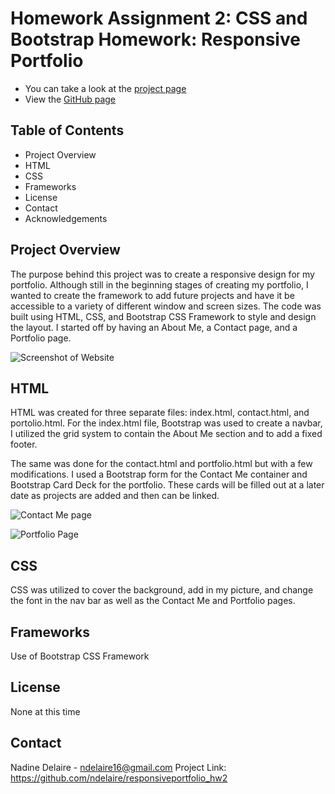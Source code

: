 # Homework Assignment 2: CSS and Bootstrap Homework: Responsive Portfolio
* You can take a look at the [project page](https://github.com/ndelaire/responsiveportfolio_hw2)
* View the [GitHub page](https://ndelaire.github.io/responsiveportfolio_hw2/) 

## Table of Contents

* Project Overview 
* HTML 
* CSS 
* Frameworks
* License
* Contact
* Acknowledgements

## Project Overview
The purpose behind this project was to create a responsive design for my portfolio. Although still in the beginning stages of creating my portfolio, I wanted to create the framework to add future projects and have it be accessible to a variety of different window and screen sizes. The code was built using HTML, CSS, and Bootstrap CSS Framework to style and design the layout. I started off by having an About Me, a Contact page, and a Portfolio page. 

![Screenshot of Website](https://smjomg.by.files.1drv.com/y4mHmyFP3hY6tijHADDJd8ylj6NDV8VwtTt6N31VEzhzwJbcDYU08etPkAklda_1SEfaVY2xIuUSU3_Cfj_XMpW9IpfEHNtcjOQjmLJA9hmT_EY86WX2P6NPuU314eSsWIwMFaMecRTpVGe8bVL6jENLdmYymNs_jKpSW2gHWsZf9uHgOgF-T9L8pfZO2eIeSgumL_LxB7QU8EyYPFwJd8oIw?width=1913&height=1042&cropmode=none)

## HTML
HTML was created for three separate files: index.html, contact.html, and portolio.html. For the index.html file, Bootstrap was used to create a navbar, I utilized the grid system to contain the About Me section and to add a fixed footer. 

The same was done for the contact.html and portfolio.html but with a few modifications. I used a Bootstrap form for the Contact Me container and Bootstrap Card Deck for the portfolio. These cards will be filled out at a later date as projects are added and then can be linked. 

![Contact Me page](https://smirnq.by.files.1drv.com/y4mIBMcCr_GCbQypqQgsfX5q9lPbzo6pExBXrW0RrU7F6boJbNqwG2VHwC7lod5D97lk6_kWyQrIQrS2IGy90E_-FBaRq-sZHIHYB2aem7XDorhYc5JUkVJPtqIQJHllJRddsE2Uk-MF9HRJwPMaerfCqYGE6PGYUEA1H7RGVaRe2nr3VnN2IFMe--gUgNzuLBBROsedDQ9q9NohL42Nm08XQ?width=1906&height=1043&cropmode=none)

![Portfolio Page](https://smgseg.by.files.1drv.com/y4mJnMTeJ0pNozHvfmoOdngTTDbgoGq1EHHFPCQOt0jecA_wmClOhPjjfkVS7r7uz6u7fwXLhpoJ8Tr65YW11Usc7OiiSCjLTU-XxQr4KXOszxEmYZfHjPfLRTIRtLi6G7ArdQMKjDDAvibS2RuD1NFnR-eni-Igv-bD7qqCdJWJTK1yIazMAzkOfI5aGpI3kWYFow0TgA7e8rugqx9oO5rSg?width=1924&height=1061&cropmode=none)

## CSS
CSS was utilized to cover the background, add in my picture, and change the font in the nav bar as well as the Contact Me and Portfolio pages. 

## Frameworks
Use of Bootstrap CSS Framework 

## License 
None at this time

## Contact
Nadine Delaire - ndelaire16@gmail.com 
Project Link: https://github.com/ndelaire/responsiveportfolio_hw2 


